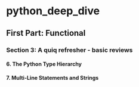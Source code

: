 # python_deep_dive
## First Part: Functional
### Section 3: A quiq refresher - basic reviews
#### 6. The Python Type Hierarchy
#### 7. Multi-Line Statements and Strings
